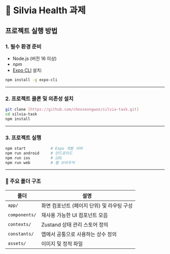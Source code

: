 # 👋 Silvia Health 과제

## 프로젝트 실행 방법

### 1. 필수 환경 준비

- Node.js (버전 16 이상)
- npm
- [Expo CLI](https://docs.expo.dev/get-started/installation/) 설치:

```bash
npm install -g expo-cli
```

---

### 2. 프로젝트 클론 및 의존성 설치

```bash
git clone [https://github.com/chooseongwoo/silvia-task.git]
cd silvia-task
npm install
```

---

### 3. 프로젝트 실행

```bash
npm start           # Expo 개발 서버
npm run android     # 안드로이드
npm run ios         # iOS
npm run web         # 웹 브라우저
```
---

### 📁 주요 폴더 구조

| 폴더          | 설명                                       |
| ------------- | ------------------------------------------ |
| `app/`        | 화면 컴포넌트 (페이지 단위) 및 라우팅 구성 |
| `components/` | 재사용 가능한 UI 컴포넌트 모음             |
| `contexts/`   | Zustand 상태 관리 스토어 정의              |
| `constants/`  | 앱에서 공통으로 사용하는 상수 정의         |
| `assets/`     | 이미지 및 정적 파일                        |
